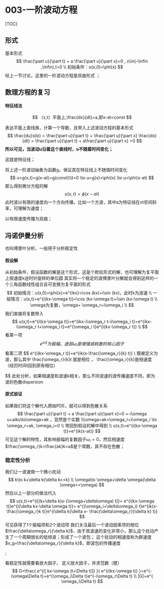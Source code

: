 # 003-一阶波动方程

[TOC]

## 形式

基本形式
$$
\frac{\part u}{\part t} + a \frac{\part u}{\part x}=0 , x\in(-\infin ,\infin),t>0
\\
初始条件：u(x,0)=\phi(x)
$$
经上一节讨论，这里的一阶波动方程是双曲形式  ；

## 数理方程的复习

#### 特征线法

$$
（x,t）平面上,\frac{dx}{dt}=a,即x-at=const
$$

表达平面上直线族，计算一个导数，且带入上述波动方程的基本形式
$$
\frac{du}{dx}
= \frac{\part u}{\part t} +  \frac{\part u}{\part x} \frac{dx}{dt}
= \frac{\part u}{\part t} +  a\frac{\part u}{\part x}
=0
$$
**所以可见，当波动u沿着这个直线时，u不随着时间变化；**

这就是特征线；

将上述一阶波动抽象为函数g，保证其在特征线上不随值时间变化
$$
u=g(x,t)=g(x-at)=g(const)\\t=0 \to u=g(x)=\phi(x) \to u=\phi(x-at)
$$
那么得到微分方程的解
$$
u(x,t)=\phi(x-at)
$$
此时波以有限的速度向一个方向传播，比如一个方波，其中a为特征线在xt空间斜率，可理解为速度；

以有限速度传播为双曲；



## 冯诺伊曼分析

也叫傅里叶分析，一般用于分析稳定性

#### 假设解

从初始条件，假设函数的解是这个形式，这是个欧拉形式的解，也可理解为复平面上按速度k逆时针旋转的单位圆
其实将一个稳定的波傅里叶分解就会得到这样的一个三角函数线性组合且可变换为复平面的形式
$$
初始情况：u(x,0)=\phi(x)=e^{ikx}=\cos (kx)+i\sin (kx)，此时k为波速
\\
一般情况：u(x,t)=e^{i(kx-\omega t)}=\cos (kx-\omega t)+i\sin (kx-\omega t)
\\
\omega为复数，\omega= \omega_r+i\omega_i
\\
$$
我们直接将复数带入
$$
u(x,t)=e^{i(kx-\omega t)}=e^{ikx-i\omega_r t-ii\omega_i t}=e^{ikx-i\omega_r t+\omega_i t}=e^{\omega_i t}e^{i(kx-\omega_r t)}
\\
$$
看第一项
$$
e^{\omega_i t}为振幅，虚部\omega_i是增强或耗散的核心因子
$$
看第二项
$$
e^{i(kx-\omega_r t)}=e^{ik(x-\frac{\omega_r}{k} t)}
\\
既被定义为波，那么其中 \frac{\omega_r}{k}t  就是相位 ， \frac{\omega_r}{k}是相速度（经历时间t回到原有相位）
 
$$
此处分析，如果相速度和波速k相关，那么不同波速的波传播速度不同，即为波的色散dispersion

#### 原式验证

如果我们将这个解代入原始PDE，就可以得到色散关系
$$
\frac{\part u}{\part t} + a \frac{\part u}{\part x}=0 =-i\omega u+aiku\to\omega=ak  ，显然是个实数
\\\omega=ak=\omega_r+i\omega_i \to \omega_r=ak, \omega_i=0
\\ 带回到假设的解中得到
\\
u(x,t)=e^{i(kx-\omega t)}=e^{ik(x-at)}
$$
可见这个解的特性，其影响振幅的复数因子$\omega_i=0$，然后相速度$\frac{\omega_r}k=\frac{ak}k=a$是个常数，其不存在色散；

### 稳定性分析

我们让一波速做一个微小扰动
$$
k\to k+\delta k(\delta k<<k)
\\
\omega\to \omega+\delta \omega(\delta \omega<<\omega)
$$
然后以上一部分的做法代入
$$
u(x,t)=e^{i[(k+\delta k)x-(\omega+\delta\omega) t]}=
e^{i(kx-\omega t)}e^{i(\delta kx-\delta \omega t)}= 
e^{(\omega_i+\delta\omega_i) t}e^{ik(x-\frac{\omega_r}k t)}e^{i\delta k(\delta x- \frac{\delta\omega_r}{\delta k} t)}
$$
可见获得了1个振幅项和2个波动项
我们关注最后一个波动因素项的相位$\frac{\delta\omega_r}{\delta k}$，由于其波速的变化非常小，那么这个扰动产生了一个周期很长的低频波；形成了一个波包；
这个扰动的相速度称为群速度$v_g=\frac{\delta\omega_r}{\delta k}$，即波包的传播速度

;

看稳定性就需要看放大因子， 定义放大因子，并求范数（模）
$$
G=\frac{ e^{i[ kx-\omega (t+\Delta t)]} }{ e^{i(kx-\omega t)} }=e^{-i\omega\Delta t}=e^{\omega_i\Delta t}e^{-i\omega_r\Delta t}
\\
|G|=e^{ \omega_i\Delta t}
$$




























